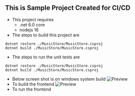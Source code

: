 This is Sample Project Created for CI/CD
-----------------------------------------

* This project requires 
    * .net 6.0 core
    * nodejs 16
* The steps to build this project are
```
dotnet restore ./MusicStore/MusicStore.csproj
dotnet build ./MusicStore/MusicStore.csproj
 ```
 * The steps to run the unit tests are
```
dotnet restore ./MusicStore/MusicStore.csproj
dotnet build ./MusicStore/MusicStore.csproj

```
* Below screen shot is on windows system build
![Preview](./Images/musicstore1.png)
* To build the frontend
![Preview](./Images/musicstore2.png)
* To run the frontend
```